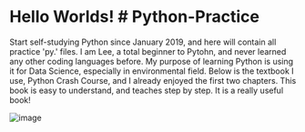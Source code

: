
# Hello Worlds! # Python-Practice
Start self-studying Python since January 2019, and here will contain all practice 'py.' files. I am Lee, a total beginner to Pytohn, and never learned any other coding languages before. My purpose of learning Python is using it for Data Science, especially in environmental field. Below is the textbook I use, Python Crash Course, and I already enjoyed the first two chapters. This book is easy to understand, and teaches step by step. It is a really useful book!

![image](https://github.com/PythonandLee/Python_Practice-Day1/blob/master/python_crash_course.jpg)
